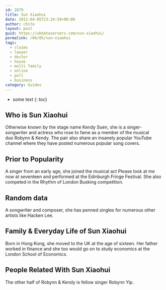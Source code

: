```yaml
---
id: 2879
title: Sun Xiaohui
date: 2012-04-05T23:24:59+00:00
author: chito
layout: post
guid: https://ukdataservers.com/sun-xiaohui/
permalink: /04/05/sun-xiaohui
tags:
  - claims
  - lawyer
  - doctor
  - house
  - multi family
  - online
  - poll
  - business
category: Guides
---
```


* some text
{: toc}
          
          
## Who is  Sun Xiaohui
                  
                  
                  
Otherwise known by the stage name Kendy Suen, she is a singer-songwriter and actress who rose to fame as a member of the musical duo Robynn & Kendy. The pair also share an insanely popular YouTube channel where they have posted numerous popular song covers. 
                  
                
                
                
## Prior to Popularity 
                  
                  
                  
A singer from an early age, she joined the musical act Please look at me now at seventeen and performed at the Edinburgh Fringe Festival. She also competed in the Rhythm of London Busking competition. 
                  
                
                
                
## Random data 
                  
                  
                  
A songwriter and composer, she has penned singles for numerous other artists like Hacken Lee. 
                  
                
                
                
## Family & Everyday Life of Sun Xiaohui
                  
                  
                  
Born in Hong Kong, she moved to the UK at the age of sixteen. Her father worked in finance and she too would go on to study economics at the London School of Economics. 
                  
                
                
                
## People Related With  Sun Xiaohui
                  
                  
                  
The other half of Robynn & Kendy is fellow singer Robynn Yip. 
                  
                
              
            
          
          
          
    
    
  
